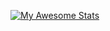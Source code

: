 [![My Awesome Stats](https://awesome-github-stats.azurewebsites.net/user-stats/manoelpiovesan?cardType=level&theme=dark&showIcons=false&preferLogin=false&Background=151515&Ring=39D353&Text=A0A4AB&Title=39D353)](https://git.io/awesome-stats-card)

